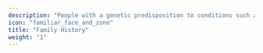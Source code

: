 ```yaml
---
description: "People with a genetic predisposition to conditions such as cancer or aneurysms want to make sure that everything is still okay with them."
icon: "familiar_face_and_zone"
title: "Family History"
weight: "1"
---
```


